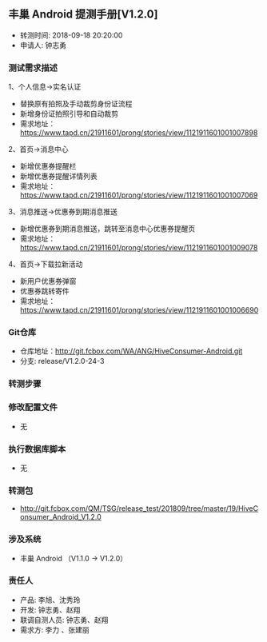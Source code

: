 ## 丰巢 Android 提测手册[V1.2.0]

- 转测时间: 2018-09-18  20:20:00
- 申请人: 钟志勇

### 测试需求描述

1、个人信息->实名认证 

- 替换原有拍照及手动裁剪身份证流程
- 新增身份证拍照引导和自动裁剪
- 需求地址：https://www.tapd.cn/21911601/prong/stories/view/1121911601001007898

2、首页->消息中心

- 新增优惠券提醒栏
- 新增优惠券提醒详情列表
- 需求地址：https://www.tapd.cn/21911601/prong/stories/view/1121911601001007069

3、消息推送->优惠券到期消息推送

- 新增优惠券到期消息推送，跳转至消息中心优惠券提醒页
- 需求地址：https://www.tapd.cn/21911601/prong/stories/view/1121911601001009078

4、首页->下载拉新活动

- 新用户优惠券弹窗
- 优惠券跳转寄件
- 需求地址：https://www.tapd.cn/21911601/prong/stories/view/1121911601001006690



### Git仓库

- 仓库地址：http://git.fcbox.com/WA/ANG/HiveConsumer-Android.git
- 分支: release/V1.2.0-24-3

### 转测步骤

### 修改配置文件
- 无

### 执行数据库脚本
- 无

### 转测包
- http://git.fcbox.com/QM/TSG/release_test/201809/tree/master/19/HiveConsumer_Android_V1.2.0

### 涉及系统

- 丰巢 Android （V1.1.0 -> V1.2.0）

### 责任人

- 产品: 李旭、沈秀玲
- 开发: 钟志勇、赵翔
- 联调自测人员: 钟志勇、赵翔
- 需求方: 李力 、张建丽
